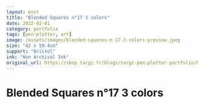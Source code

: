 ```yaml
---
layout: post
title: "Blended Squares n°17 3 colors"
date: 2022-02-01
category: portfolio
tags: [pen-plotter, art]
image: /assets/images/blended-squares-n-17-3-colors-preview.jpeg
size: "42 x 59.4cm"
support: "Bristol"
ink: "Non Archival Ink"
original_url: https://shop.targz.fr/blogs/targz-pen-plotter-portfolio/blended-squares-n-17-3-colors
---
```


# Blended Squares n°17 3 colors


